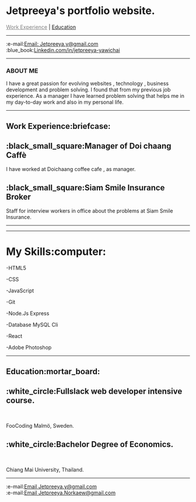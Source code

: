 # Jetpreeya's portfolio website.
<!DOCTYPE html>
<html lang="en" >
<head>
 
</head>

<body>
  <div class="navbar" id="myTopnav" >
    <a href="#c2", style = "color:gray; ">Work Experience</a>  |
    <a href="#c4">Education</a>
    <a href="javascript:void(0);" class="icon" onclick="myFunction()"></a>
  </div>
<hr>
<section class="contract"> 
    <div class="icon-bar" id="c3">
        :e-mail:<a class="active" href="mailto: Jetpreeya.y@gmail.com"><i class="fa fa-envelope"></i>Email: Jetpreeya.y@gmail.com</a><br>
        :blue_book:<a href="https://www.linkedin.com/in/jetpreeya-yawichai-42009b144/"  target="_blank"><i class="fa fa-linkedin"></i>Linkedin.com/in/jetpreeya-yawichai</a><br>
      </div>
</section>
<hr>
   <h3>ABOUT ME </h3>
 <p>I have a great passion for evolving websites , technology , business development and problem solving.
  I found that from my previous job experience. As a manager I have learned problem solving that helps me in my day-to-day work and also in my personal life. 
</p>
 <hr>
    <section class="work-experince">
    <h1 id="c2">Work Experience:briefcase:</h1>
    <div class="timeline">
        <div class="container left">
          <div class="content">
            <h2>:black_small_square:Manager of Doi chaang Caffè</h2>
            <p> I have worked at Doichaang coffee cafe , as manager.<br></p>
          </div>
        </div>
        <div class="container">
          <div class="content">
            <h2>:black_small_square:Siam Smile Insurance Broker</h2>
            <p>Staff for interview workers in office about the problems at Siam Smile Insurance.<br></p>
          </div>
          <hr>
        </section> 
        <hr>
      <h1>My Skills:computer:</h1>

<p>-HTML5</p>
<div class="container">
  
</div>

<p>-CSS</p>
<div class="container">
  
</div>

<p>-JavaScript</p>
<div class="container">
</div>

<p>-Git</p>
<div class="container">
  
</div>

<p>-Node.Js Express</p>
<div class="container">
  
</div>
 <p>-Database MySQL Cli </p>
<div class="container">
  
</div>    
<p>-React</p>
<div class="container">
  
</div>

<p>-Adobe Photoshop</p>
<div class="container">
  
</div>
<hr>
<section class="Education">
    <h1 id="c4">Education:mortar_board:</h1>
    <div class="timeline">
          <div class="container">
            <div class="content">
              <h2>:white_circle:Fullslack web developer intensive course.</h2>
              <br><p>FooCoding Malmö, Sweden.</p>
            </div>
          </div>
          <div class="container">
          <div class="content">
          <h2>  :white_circle:Bachelor Degree of Economics.</h2>
            <br><p>Chiang Mai University, Thailand.</p>
          </div>
        </div>
        </section>
  <hr>
  <section class="contract"> 
    <div class="icon-bar" id="c3">
        :e-mail:<a class="active" href="mailto: Jetpreeya.y@gmail.com"><i class="fa fa-envelope"></i>Email Jetpreeya.y@gmail.com</a><br>
        :e-mail:<a class="active" href="mailto: Jetpreeya.Norkaew@gmail.com"><i class="fa fa-envelope"></i>Email Jetpreeya.Norkaew@gmail.com</a><br>
       <br>
</html>
